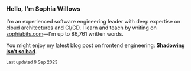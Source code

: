 ### Hello, I'm Sophia Willows

I'm an experienced software engineering leader with deep expertise on cloud architectures and CI/CD. I learn and teach by writing on [sophiabits.com](https://sophiabits.com/blog)—I'm up to 86,761 written words.

You might enjoy my latest blog post on frontend engineering: **[Shadowing isn’t so bad](https://sophiabits.com/blog/shadowing-isnt-so-bad)**.

<sub>Last updated 9 Sep 2023</sub>
